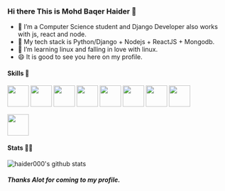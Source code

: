 ### Hi there This is Mohd Baqer Haider 👋

<!--
**haider000/haider000** is a ✨ _special_ ✨ repository because its `README.md` (this file) appears on your GitHub profile.

Here are some ideas to get you started:

- 🔭 I’m currently working on ...
- 🌱 I’m currently learning ...
- 👯 I’m looking to collaborate on ...
- 🤔 I’m looking for help with ...
- 💬 Ask me about ...
- 📫 How to reach me: ...
- 😄 Pronouns: ...
- ⚡ Fun fact: ...
-->



- 🔭 I’m a Computer Science student and Django Developer also works with js, react and node. 
- 🌱 My tech stack is Python/Django + Nodejs + ReactJS + Mongodb.
- 👯 I’m learning linux and falling in love with linux.
- 😄 It is good to see you here on my profile.

<!--
- 🤔 I’m looking for help with ...
- 💬 Ask me about ...
- 📫 How to reach me: ...
- 😄 Pronouns: ...
- ⚡ Fun fact: ...
-->

#### Skills 🤖
<code><img height="48" src="https://img.icons8.com/nolan/64/python.png" /></code>
<code><img height="48" src="https://img.icons8.com/color/48/000000/django.png" /></code>
<code><img height="48" src="https://img.icons8.com/nolan/64/javascript.png" /></code>
<code><img height="48" src="https://img.icons8.com/color/48/000000/nodejs.png"/></code>
<code><img height="48" src="https://img.icons8.com/bubbles/50/000000/react.png" /></code>
<code><img height="48" src="https://img.icons8.com/color/48/000000/mongodb.png" /></code>
<code><img height="48" src="https://img.icons8.com/nolan/64/sql.png" /></code>
<code><img height="48" src="https://img.icons8.com/bubbles/50/000000/api.png" /></code>
<!-- <code><img height="48" src="https://img.icons8.com/nolan/48/linux--v2.png" /></code>
<code><img height="48" src="https://img.icons8.com/color/48/000000/ubuntu--v1.png" /></code> -->
<code><img height="48" src="https://img.icons8.com/color/48/000000/bootstrap.png" /></code>

#### Stats 👨‍💻
![haider000's github stats](https://github-readme-stats.vercel.app/api?username=haider000&show_icons=true&theme=radical)

##### Thanks Alot for coming to my profile.
